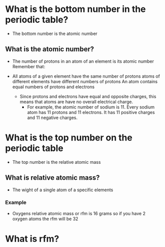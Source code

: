 # What is the bottom number in the periodic table?
* The bottom number is the atomic number
## What is the atomic number?
* The number of protons in an atom of an element is its atomic number
<br /> Remember that:

* All atoms of a given element have the same number of protons atoms of different
elements have different numbers of protons An atom contains equal numbers of
protons and electrons
    * Since protons and electrons have equal and opposite charges, this means
      that atoms are have no overall electrical charge.
        * For example, the atomic number of sodium is 11. Every sodium atom has
          11 protons and 11 electrons. It has 11 positive charges and 11
          negative charges.
# What is the top number on the periodic table
* The top number is the relative atomic mass
## What is relative atomic mass?
* The wight of a single atom of a specific elements
### Example
* Oxygens relative atomic mass or rfm is 16 grams so if you have 2 oxygen atoms the rfm will be 32
# What is rfm?
